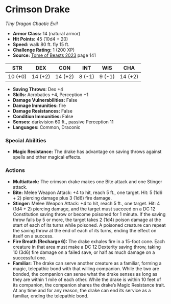 # Crimson Drake

*Tiny* *Dragon* *Chaotic Evil*

- **Armor Class:** 14 (natural armor)
- **Hit Points:** 45 (10d4 + 20)
- **Speed:** walk 80 ft. fly 15 ft.
- **Challenge Rating:** 1 (200 XP)
- **Source:** [Tome of Beasts 2023](https://koboldpress.com/kpstore/product/tome-of-beasts-1-2023-edition/) page 141

| STR | DEX | CON | INT | WIS | CHA |
| --- | --- | --- | --- | --- | --- |
| 10 (+0) | 14 (+2) | 14 (+2) | 8 (-1) | 9 (-1) | 14 (+2) |

- **Saving Throws**: Dex +4
- **Skills:** Acrobatics +4, Perception +1
- **Damage Vulnerabilities:** False
- **Damage Immunities:** fire
- **Damage Resistances:** False
- **Condition Immunities:** False
- **Senses:** darkvision 60 ft., passive Perception 11
- **Languages:** Common, Draconic

### Special Abilities

- **Magic Resistance:** The drake has advantage on saving throws against spells and other magical effects.

### Actions

- **Multiattack:** The crimson drake makes one Bite attack and one Stinger attack.
- **Bite:** Melee Weapon Attack: +4 to hit, reach 5 ft., one target. Hit: 5 (1d6 + 2) piercing damage plus 3 (1d6) fire damage.
- **Stinger:** Melee Weapon Attack: +4 to hit, reach 5 ft., one target. Hit: 4 (1d4 + 2) piercing damage, and the target must succeed on a DC 12 Constitution saving throw or become poisoned for 1 minute. If the saving throw fails by 5 or more, the target takes 2 (1d4) poison damage at the start of each of its turns while poisoned. A poisoned creature can repeat the saving throw at the end of each of its turns, ending the effect on itself on a success.
- **Fire Breath (Recharge 6):** The drake exhales fire in a 15-foot cone. Each creature in that area must make a DC 12 Dexterity saving throw, taking 10 (3d6) fire damage on a failed save, or half as much damage on a successful one.
- **Familiar:** The drake can serve another creature as a familiar, forming a magic, telepathic bond with that willing companion. While the two are bonded, the companion can sense what the drake senses as long as they are within 1 mile of each other. While the drake is within 10 feet of its companion, the companion shares the drake’s Magic Resistance trait. At any time and for any reason, the drake can end its service as a familiar, ending the telepathic bond.
